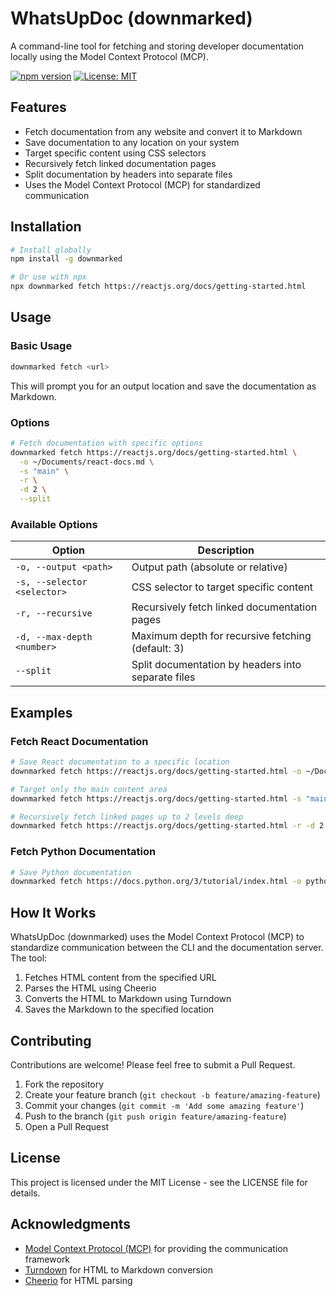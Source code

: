 # WhatsUpDoc (downmarked)

A command-line tool for fetching and storing developer documentation locally using the Model Context Protocol (MCP).

[![npm version](https://img.shields.io/npm/v/downmarked.svg)](https://www.npmjs.com/package/downmarked)
[![License: MIT](https://img.shields.io/badge/License-MIT-yellow.svg)](https://opensource.org/licenses/MIT)

## Features

- Fetch documentation from any website and convert it to Markdown
- Save documentation to any location on your system
- Target specific content using CSS selectors
- Recursively fetch linked documentation pages
- Split documentation by headers into separate files
- Uses the Model Context Protocol (MCP) for standardized communication

## Installation

```bash
# Install globally
npm install -g downmarked

# Or use with npx
npx downmarked fetch https://reactjs.org/docs/getting-started.html
```

## Usage

### Basic Usage

```bash
downmarked fetch <url>
```

This will prompt you for an output location and save the documentation as Markdown.

### Options

```bash
# Fetch documentation with specific options
downmarked fetch https://reactjs.org/docs/getting-started.html \
  -o ~/Documents/react-docs.md \
  -s "main" \
  -r \
  -d 2 \
  --split
```

### Available Options

| Option | Description |
|--------|-------------|
| `-o, --output <path>` | Output path (absolute or relative) |
| `-s, --selector <selector>` | CSS selector to target specific content |
| `-r, --recursive` | Recursively fetch linked documentation pages |
| `-d, --max-depth <number>` | Maximum depth for recursive fetching (default: 3) |
| `--split` | Split documentation by headers into separate files |

## Examples

### Fetch React Documentation

```bash
# Save React documentation to a specific location
downmarked fetch https://reactjs.org/docs/getting-started.html -o ~/Documents/react-docs.md

# Target only the main content area
downmarked fetch https://reactjs.org/docs/getting-started.html -s "main"

# Recursively fetch linked pages up to 2 levels deep
downmarked fetch https://reactjs.org/docs/getting-started.html -r -d 2
```

### Fetch Python Documentation

```bash
# Save Python documentation
downmarked fetch https://docs.python.org/3/tutorial/index.html -o python-tutorial.md
```

## How It Works

WhatsUpDoc (downmarked) uses the Model Context Protocol (MCP) to standardize communication between the CLI and the documentation server. The tool:

1. Fetches HTML content from the specified URL
2. Parses the HTML using Cheerio
3. Converts the HTML to Markdown using Turndown
4. Saves the Markdown to the specified location

## Contributing

Contributions are welcome! Please feel free to submit a Pull Request.

1. Fork the repository
2. Create your feature branch (`git checkout -b feature/amazing-feature`)
3. Commit your changes (`git commit -m 'Add some amazing feature'`)
4. Push to the branch (`git push origin feature/amazing-feature`)
5. Open a Pull Request

## License

This project is licensed under the MIT License - see the LICENSE file for details.

## Acknowledgments

- [Model Context Protocol (MCP)](https://github.com/modelcontextprotocol/mcp) for providing the communication framework
- [Turndown](https://github.com/mixmark-io/turndown) for HTML to Markdown conversion
- [Cheerio](https://github.com/cheeriojs/cheerio) for HTML parsing
